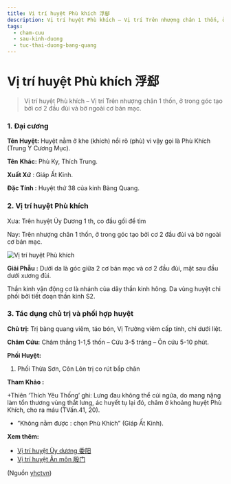 ```yaml
---
title: Vị trí huyệt Phù khích 浮郄
description: Vị trí huyệt Phù khích – Vị trí Trên nhượng chân 1 thốn, ở trong góc tạo bởi cơ 2 đầu đùi và bờ ngoài cơ bán mạc.
tags:
  - cham-cuu
  - sau-kinh-duong
  - tuc-thai-duong-bang-quang
---
```


# Vị trí huyệt Phù khích 浮郄 

> Vị trí huyệt Phù khích – Vị trí Trên nhượng chân 1 thốn, ở trong góc tạo bởi cơ 2 đầu đùi và bờ ngoài cơ bán mạc.

### 1. Đại cương

**Tên Huyệt:** Huyệt nằm ở khe (khích) nổi rõ (phù) vì vậy gọi là Phù Khích (Trung Y Cương Mục).

**Tên** **Khác:** Phù Ky, Thích Trung.

**Xuất Xứ** : Giáp Ất Kinh.

**Đặc Tính :** Huyệt thứ 38 của kinh Bàng Quang.

### 2. Vị trí huyệt Phù khích

Xưa: Trên huyệt Ủy Dương 1 th, co đầu gối để tìm

Nay: Trên nhượng chân 1 thốn, ở trong góc tạo bởi cơ 2 đầu đùi và bờ ngoài cơ bán mạc.

![Vị trí huyệt Phù khích ](/imgs/yhctvn/vi-tri-huyet-phu-khich-300x169.jpg)

**Giải Phẫu :** Dưới da là góc giữa 2 cơ bán mạc và cơ 2 đầu đùi, mặt sau đầu dưới xương đùi.

Thần kinh vận động cơ là nhánh của dây thần kinh hông. Da vùng huyệt chi phối bởi tiết đoạn thần kinh S2.

### 3. Tác dụng chủ trị và phối hợp huyệt

**Chủ trị:** Trị bàng quang viêm, táo bón, Vị Trường viêm cấp tính, chi dưới liệt.

**Châm Cứu:** Châm thẳng 1-1,5 thốn – Cứu 3-5 tráng – Ôn cứu 5-10 phút.

**Phối Huyệt:**

1. Phối Thừa Sơn, Côn Lôn trị co rút bắp chân

**Tham Khảo :**

+Thiên ‘Thích Yêu Thống’ ghi: Lưng đau không thể cúi ngửa, do mang nặng làm tổn thương vùng thắt lưng, ác huyết tụ lại đó, châm ở khoảng huyệt Phù Khích, cho ra máu (TVấn.41, 20).

+ ”Không nằm được : chọn Phù Khích” (Giáp Ất Kinh).

**Xem thêm:**

* [Vị trí huyệt Ủy dương 委阳](/yhctvn/vi-tri-huyet-uy-duong-%e5%a7%94%e9%98%b3)
* [Vị trí huyệt Ân môn 殷门](/yhctvn/vi-tri-huyet-an-mon-%e6%ae%b7%e9%97%a8)

(Nguồn <a href="https://yhctvn.com/vi-tri-huyet-phu-khich-浮郄/" target="_blank">yhctvn</a>)
